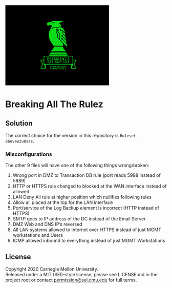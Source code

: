 <img src="../../../pc1-logo.png" height="250px">

# Breaking All The Rulez

## Solution

The correct choice for the version in this repository is `Ruleset-86evewzu0sas`.

### Misconfigurations

The other 9 files will have one of the following things wrong/broken:

1. Wrong port in DMZ to Transaction DB rule (port reads 5998 instead of 5889)
2. HTTP or HTTPS rule changed to blocked at the WAN interface instead of allowed
3. LAN Deny All rule at higher position which nullifies following rules
4. Allow all placed at the top for the LAN interface
5. Port/service of the Log Backup element is incorrect (HTTP instead of HTTPS)
6. SMTP goes to IP address of the DC instead of the Email Server
7. DMZ Web and DNS IP’s reversed
8. All LAN systems allowed to Internet over HTTPS instead of just MGMT workstations and Users
9. ICMP allowed inbound to everything instead of just MGMT Workstations

## License
Copyright 2020 Carnegie Mellon University.  
Released under a MIT (SEI)-style license, please see LICENSE.md in the project root or contact permission@sei.cmu.edu for full terms.

